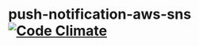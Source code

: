 # push-notification-aws-sns [![Code Climate](https://codeclimate.com/github/marcusocosta/push-notification-aws-sns/badges/gpa.svg)](https://codeclimate.com/github/marcusocosta/push-notification-aws-sns)
